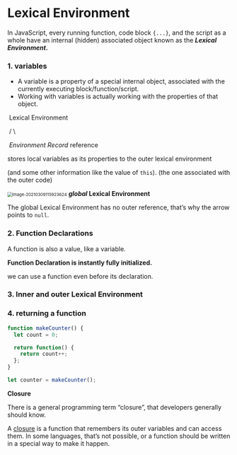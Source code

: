 # Lexical Environment

In JavaScript, every running function, code block `{...}`, and the script as a whole have an internal (hidden) associated object known as the ***Lexical Environment*.**



### 1. variables 

- A variable is a property of a special internal object, associated with the currently executing block/function/script.
- Working with variables is actually working with the properties of that object.

​											                             	Lexical Environment

​											/										                                           	\

​             *Environment Record*     																		reference

stores local variables as its properties                                                        to the outer lexical environment

(and some other information like the value of `this`).                     (the one associated with the outer code)

<img src="../../../../../resources/image-20210309115923624.png" alt="image-20210309115923624" style="zoom:67%;" />   ***global* Lexical Environment**

The global Lexical Environment has no outer reference, that’s why the arrow points to `null`.



### 2. Function Declarations

A function is also a value, like a variable.

**Function Declaration is instantly fully initialized.**

we can use a function even before its declaration.



### 3. Inner and outer Lexical Environment



### 4. returning a function

```javascript
function makeCounter() {
  let count = 0;

  return function() {
    return count++;
  };
}

let counter = makeCounter();
```



**Closure**

There is a general programming term “closure”, that developers generally should know.

A [closure](https://en.wikipedia.org/wiki/Closure_(computer_programming)) is a function that remembers its outer variables and can access them. In some languages, that’s not possible, or a function should be written in a special way to make it happen.